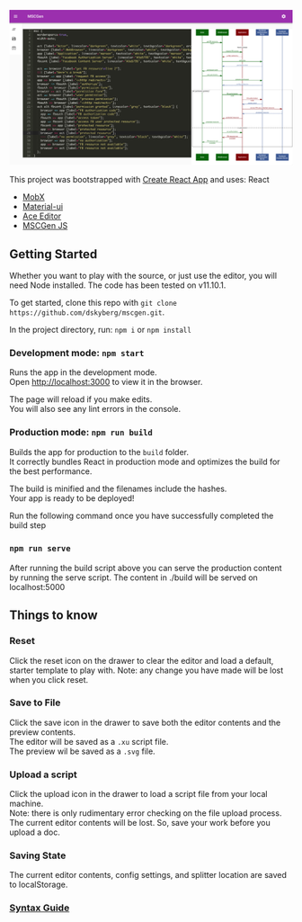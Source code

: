![Main Screen](/doc/images/screen1.png)

This project was bootstrapped with [Create React App](https://github.com/facebook/create-react-app) and uses:
React
* [MobX](https://mobx.js.org/README.html)
* [Material-ui](https://material-ui.com/)
* [Ace Editor](https://ace.c9.io/)
* [MSCGen JS](https://mscgen.js.org/tutorial.html)


## Getting Started

Whether you want to play with the source, or just use the editor, you will need Node installed.  The code has been tested on v11.10.1.

To get started, clone this repo with `git clone https://github.com/dskyberg/mscgen.git`.

In the project directory,  run:
`npm i` or `npm install`

### Development mode: `npm start`

Runs the app in the development mode.<br />
Open [http://localhost:3000](http://localhost:3000) to view it in the browser.

The page will reload if you make edits.<br />
You will also see any lint errors in the console.


### Production mode: `npm run build`

Builds the app for production to the `build` folder.<br />
It correctly bundles React in production mode and optimizes the build for the best performance.

The build is minified and the filenames include the hashes.<br />
Your app is ready to be deployed!<br/>

Run the following command once you have successfully completed the build step

### `npm run serve`

After running the build script above you can serve the production content by running the serve script.
The content in ./build will be served on localhost:5000

## Things to know

### Reset
Click the reset icon on the drawer to clear the editor and load a default, starter
template to play with.  Note: any change you have made will be lost when you click reset.

### Save to File
Click the save icon in the drawer to save both the editor contents and the preview contents.<br/>
The editor will be saved as a `.xu` script file.<br/>
The preview wil be saved as a `.svg` file.

### Upload a script
Click the upload icon in the drawer to load a script file from your local machine.<br/>
Note: there is only rudimentary error checking on the file upload process.
The current editor contents will be lost.  So, save your work before you upload a doc.

### Saving State
The current editor contents, config settings, and splitter location are saved to localStorage.

### [Syntax Guide](https://mscgen.js.org/tutorial.html)
